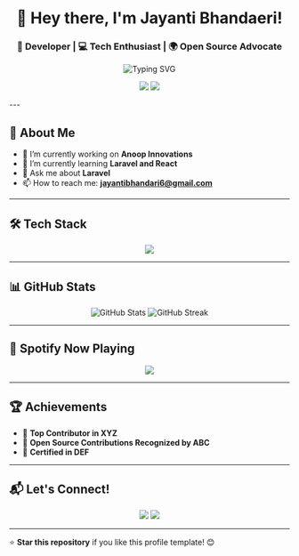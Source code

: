 <!-- Header Section -->
<h1 align="center">👋 Hey there, I'm Jayanti Bhandaeri!</h1>
<h3 align="center">🚀 Developer | 💻 Tech Enthusiast | 🌍 Open Source Advocate</h3>

<!-- Animated Banner -->
<p align="center">
  <img src="https://readme-typing-svg.demolab.com?font=Fira+Code&duration=4000&pause=1000&color=00C9FF&center=true&width=435&lines=Welcome+to+my+GitHub+Profile!;I'm+a+Passionate+Developer;Building+Awesome+Projects" alt="Typing SVG" />
</p>

<!-- Social Media & Stats -->
<p align="center">
  <a href="https://www.linkedin.com/in/jayanti-bhandari/"><img src="https://img.shields.io/badge/-LinkedIn-blue?style=for-the-badge&logo=linkedin" /></a>
  <a href="mailto:your.jayantibhandari6@example.com"><img src="https://img.shields.io/badge/-Email-D14836?style=for-the-badge&logo=gmail&logoColor=white" /></a>
</p>
---

## 🌟 **About Me**
- 🔭 I’m currently working on **Anoop Innovations**  
- 🌱 I’m currently learning **Laravel and React**  
- 💬 Ask me about **Laravel**  
- 📫 How to reach me: **jayantibhandari6@gmail.com**  

---

## 🛠️ **Tech Stack**
<p align="center">
  <img src="https://skillicons.dev/icons?i=html,css,javascript,react,python,java,github,git,linux,vscode" />
</p>

---

## 📊 **GitHub Stats**
<p align="center">
  <img src="https://github-readme-stats.vercel.app/api?username=jayantibhandari&show_icons=true&theme=radical" alt="GitHub Stats" />
  <img src="https://github-readme-streak-stats.herokuapp.com/?user=jayantibhandari&theme=radical" alt="GitHub Streak" />
</p>

---

## 🎵 **Spotify Now Playing**
<p align="center">
  <img src="https://spotify-github-profile.kittinan.vercel.app/api/view?uid=31zmf2isk7rolgr7dvdbasnohdwu&cover_image=true&theme=default&show_offline=false&background_color=121212&interchange=false&bar_color=53b14f&bar_color_cover=false" />
</p>


---

## 🏆 **Achievements**
- 🥇 **Top Contributor in XYZ**  
- 🥈 **Open Source Contributions Recognized by ABC**  
- 🏅 **Certified in DEF**  

---

## 📬 **Let's Connect!**
<p align="center">
  <a href="https://github.com/jayantibhandari"><img src="https://img.shields.io/badge/GitHub-%23121011.svg?&style=for-the-badge&logo=github&logoColor=white" /></a>
  <a href="https://linkedin.com/in/jayantibhandari"><img src="https://img.shields.io/badge/LinkedIn-%230077B5.svg?&style=for-the-badge&logo=linkedin&logoColor=white" /></a>
</p>

---

⭐ **Star this repository** if you like this profile template! 😊
